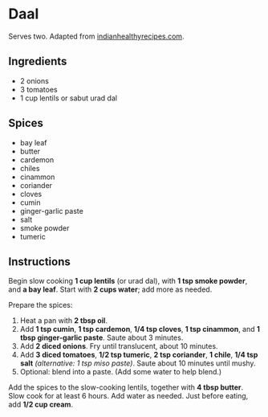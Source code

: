 # Daal

Serves two. Adapted from [indianhealthyrecipes.com](https://www.indianhealthyrecipes.com/dal-makhani-recipe/).

## Ingredients

- 2 onions
- 3 tomatoes
- 1 cup lentils or sabut urad dal

## Spices

- bay leaf
- butter
- cardemon
- chiles
- cinammon
- coriander
- cloves
- cumin
- ginger-garlic paste
- salt
- smoke powder
- tumeric

## Instructions

Begin slow cooking **1 cup lentils** (or urad dal), with **1 tsp smoke powder**,
and **a bay leaf**. Start with **2 cups water**; add more as needed.

Prepare the spices:

1. Heat a pan with **2 tbsp oil**.
2. Add **1 tsp cumin**, **1 tsp cardemon**, **1/4 tsp cloves**,
   **1 tsp cinammon**, and **1 tbsp ginger-garlic paste**.
   Saute about 3 minutes.
3. Add **2 diced onions**. Fry until translucent, about 10 minutes.
4. Add **3 diced tomatoes**, **1/2 tsp tumeric**, **2 tsp coriander**,
   **1 chile**, **1/4 tsp salt** _(alternative: 1 tsp miso paste)_.
   Saute about 10 minutes until mushy.
5. Optional: blend into a paste. (Add some water to help blend.)

Add the spices to the slow-cooking lentils, together with **4 tbsp butter**.
Slow cook for at least 6 hours. Add water as needed.
Just before eating, add **1/2 cup cream**.
